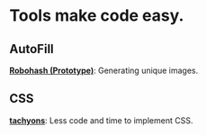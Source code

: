 # Tools make code easy.
## AutoFill
**[Robohash (Prototype)](https://robohash.org)**: Generating unique images.

## CSS
**[tachyons](https://tachyons.io/)**: Less code and time to implement CSS.
